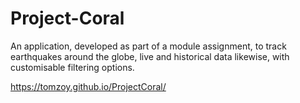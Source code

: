 # Project-Coral
An application, developed as part of a module assignment, to track earthquakes around the globe, live and historical data likewise, with customisable filtering options. 

https://tomzoy.github.io/ProjectCoral/
